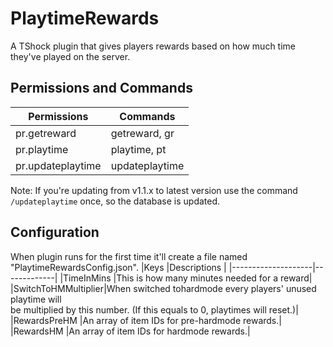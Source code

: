 # PlaytimeRewards
A TShock plugin that gives players rewards based on how much time they've played on the server.

## Permissions and Commands
|Permissions  | Commands    |
|-------------|-------------|
|pr.getreward |getreward, gr|
|pr.playtime  |playtime, pt |
|pr.updateplaytime |updateplaytime||

Note: If you're updating from v1.1.x to latest version use the command ``/updateplaytime`` once, so the database is updated.

## Configuration
When plugin runs for the first time it'll create a file named "PlaytimeRewardsConfig.json".
|Keys                |Descriptions |
|--------------------|-------------|
|TimeInMins          |This is how many minutes needed for a reward|
|SwitchToHMMultiplier|When switched tohardmode every players' unused playtime will <br>be multiplied by this number. (If this equals to 0, playtimes will reset.)|
|RewardsPreHM        |An array of item IDs for pre-hardmode rewards.|
|RewardsHM        |An array of item IDs for hardmode rewards.|
